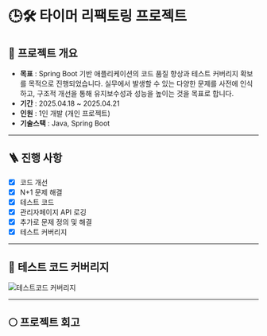 # 🕒🛠️ 타이머 리팩토링 프로젝트
 

## 📌 프로젝트 개요
- **목표** : Spring Boot 기반 애플리케이션의 코드 품질 향상과 테스트 커버리지 확보를 목적으로 진행되었습니다. 실무에서 발생할 수 있는 다양한 문제를 사전에 인식하고, 구조적 개선을 통해 유지보수성과 성능을 높이는 것을 목표로 합니다.
- **기간** : 2025.04.18 ~ 2025.04.21
- **인원** : 1인 개발 (개인 프로젝트)
- **기술스택** : Java, Spring Boot

---

## 🪜 진행 사항
- [x] 코드 개선
- [x] N+1 문제 해결
- [x] 테스트 코드
- [x] 관리자페이지 API 로깅
- [x] 추가로 문제 정의 및 해결
- [x] 테스트 커버리지

---

## 📃 테스트 코드 커버리지

![테스트코드 커버리지](https://github.com/user-attachments/assets/dc2d99e9-2a81-4b0f-897a-eb8d233d8a23)


---

## 🌕 프로젝트 회고
